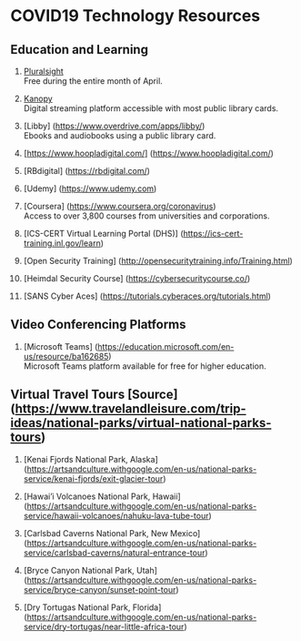 # COVID19 Technology Resources 

## Education and Learning
1. [Pluralsight](https://www.pluralsight.com/)  
Free during the entire month of April. 

2. [Kanopy](https://www.kanopy.com/)  
Digital streaming platform accessible with most public library cards. 

3. [Libby] (https://www.overdrive.com/apps/libby/)  
Ebooks and audiobooks using a public library card. 

4. [https://www.hoopladigital.com/] (https://www.hoopladigital.com/)

5. [RBdigital] (https://rbdigital.com/)

6. [Udemy] (https://www.udemy.com)

7. [Coursera] (https://www.coursera.org/coronavirus)  
Access to over 3,800 courses from universities and corporations. 

8. [ICS-CERT Virtual Learning Portal (DHS)] (https://ics-cert-training.inl.gov/learn)

9. [Open Security Training] (http://opensecuritytraining.info/Training.html)

10. [Heimdal Security Course] (https://cybersecuritycourse.co/)

11. [SANS Cyber Aces] (https://tutorials.cyberaces.org/tutorials.html)


## Video Conferencing Platforms 
1. [Microsoft Teams] (https://education.microsoft.com/en-us/resource/ba162685)   
Microsoft Teams platform available for free for higher education. 



## Virtual Travel Tours [Source] (https://www.travelandleisure.com/trip-ideas/national-parks/virtual-national-parks-tours)
1. [Kenai Fjords National Park, Alaska] (https://artsandculture.withgoogle.com/en-us/national-parks-service/kenai-fjords/exit-glacier-tour)

2. [Hawai’i Volcanoes National Park, Hawaii] (https://artsandculture.withgoogle.com/en-us/national-parks-service/hawaii-volcanoes/nahuku-lava-tube-tour)

3. [Carlsbad Caverns National Park, New Mexico] (https://artsandculture.withgoogle.com/en-us/national-parks-service/carlsbad-caverns/natural-entrance-tour)

4. [Bryce Canyon National Park, Utah] (https://artsandculture.withgoogle.com/en-us/national-parks-service/bryce-canyon/sunset-point-tour)

5. [Dry Tortugas National Park, Florida] (https://artsandculture.withgoogle.com/en-us/national-parks-service/dry-tortugas/near-little-africa-tour)
